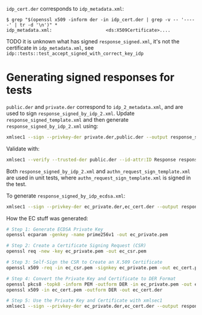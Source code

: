 `idp_cert.der` corresponds to `idp_metadata.xml`:

    $ grep "$(openssl x509 -inform der -in idp_cert.der | grep -v -- '-----' | tr -d '\n')" *
    idp_metadata.xml:                    <ds:X509Certificate>....

TODO it is unknown what has signed `response_signed.xml`, it's not the certificate in `idp_metadata.xml`, see `idp::tests::test_accept_signed_with_correct_key_idp`

# Generating signed responses for tests

`public.der` and `private.der` correspond to `idp_2_metadata.xml`, and are used to sign `response_signed_by_idp_2.xml`. Update `response_signed_template.xml` and then generate `response_signed_by_idp_2.xml` using:

```bash
xmlsec1 --sign --privkey-der private.der,public.der --output response_signed_by_idp_2.xml --id-attr:ID Response response_signed_template.xml
```

Validate with:

```bash
xmlsec1 --verify --trusted-der public.der --id-attr:ID Response response_signed_by_idp_2.xml
```

Both `response_signed_by_idp_2.xml` and `authn_request_sign_template.xml` are used in unit tests, where `authn_request_sign_template.xml` is signed in the test.

To generate `response_signed_by_idp_ecdsa.xml`:

```bash
xmlsec1 --sign --privkey-der ec_private.der,ec_cert.der --output response_signed_by_idp_ecdsa.xml --id-attr:ID Response response_signed__ecdsa-template.xml
```

How the EC stuff was generated:

```bash
# Step 1: Generate ECDSA Private Key
openssl ecparam -genkey -name prime256v1 -out ec_private.pem

# Step 2: Create a Certificate Signing Request (CSR)
openssl req -new -key ec_private.pem -out ec_csr.pem

# Step 3: Self-Sign the CSR to Create an X.509 Certificate
openssl x509 -req -in ec_csr.pem -signkey ec_private.pem -out ec_cert.pem -days 365000

# Step 4: Convert the Private Key and Certificate to DER Format
openssl pkcs8 -topk8 -inform PEM -outform DER -in ec_private.pem -out ec_private.der -nocrypt
openssl x509 -in ec_cert.pem -outform DER -out ec_cert.der

# Step 5: Use the Private Key and Certificate with xmlsec1
xmlsec1 --sign --privkey-der ec_private.der,ec_cert.der --output response_signed_by_idp_ecdsa.xml --id-attr:ID Response response_signed_template.xml
```
